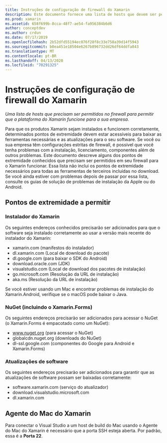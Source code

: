 ```yaml
---
title: Instruções de configuração de firewall do Xamarin
description: Este documento fornece uma lista de hosts que devem ser permitidos em seu firewall para permitir que o Xamarin funcione em um ambiente corporativo.
ms.prod: xamarin
ms.assetid: 658f699b-8cca-48f7-ae54-fa956384b6d6
author: conceptdev
ms.author: crdun
ms.date: 07/17/2019
ms.openlocfilehash: 2b52dfd55194ec076f28f8c33e758a39d14f5943
ms.sourcegitcommit: b0ea451e18504e6267b896732dd26df64ddfa843
ms.translationtype: MT
ms.contentlocale: pt-BR
ms.lasthandoff: 04/13/2020
ms.locfileid: "70291325"
---
```

# <a name="xamarin-firewall-configuration-instructions"></a>Instruções de configuração de firewall do Xamarin

_Uma lista de hosts que precisam ser permitidos no firewall para permitir que a plataforma do Xamarin funcione para a sua empresa._

Para que os produtos Xamarin sejam instalados e funcionem corretamente, determinados pontos de extremidade devem estar acessíveis para baixar as ferramentas necessárias e as atualizações para o seu software. Se você ou sua empresa têm configurações estritas de firewall, é possível que você tenha problemas com a instalação, licenciamento, componentes além de outros problemas. Este documento descreve alguns dos pontos de extremidade conhecidos que precisam ser permitidos em seu firewall para o Xamarin funcionar. Essa lista não inclui os pontos de extremidade necessários para todas as ferramentas de terceiros incluídas no download. Se você ainda estiver com problemas depois de passar por essa lista, consulte os guias de solução de problemas de instalação da Apple ou do Android.

## <a name="endpoints-to-allow"></a>Pontos de extremidade a permitir

### <a name="xamarin-installer"></a>Instalador do Xamarin

Os seguintes endereços conhecidos precisarão ser adicionados para que o software seja instalado corretamente ao usar a versão mais recente do instalador do Xamarin:

- xamarin.com (manifestos do instalador)
- dl.xamarin.com (Local de download do pacote)
- dl.google.com (para baixar o SDK do Android)
- download.oracle.com (JDK)
- visualstudio.com (Local de download dos pacotes de instalação)
- go.microsoft.com (Resolução da URL de instalação)
- aka.ms (Resolução da URL de instalação)

Se você estiver usando um Mac e encontrar problemas de instalação do Xamarin.Android, verifique se o macOS pode baixar o Java.

### <a name="nuget-including-xamarinforms"></a>NuGet (incluindo o Xamarin.Forms)

Os seguintes endereços precisarão ser adicionados para acessar o NuGet (o Xamarin.Forms é empacotado como um NuGet):

- www.nuget.org (para acessar o NuGet)
- globalcdn.nuget.org (downloads do NuGet)
- dl-ssl.google.com (componentes do Google para Android e Xamarin.Forms)

### <a name="software-updates"></a>Atualizações de software

Os seguintes endereços precisarão ser adicionados para garantir que as atualizações de software possam ser baixadas corretamente:

- software.xamarin.com (serviço do atualizador)
- download.visualstudio.microsoft.com
- dl.xamarin.com

## <a name="xamarin-mac-agent"></a>Agente do Mac do Xamarin

Para conectar o Visual Studio a um host de build do Mac usando o Agente do Mac do Xamarin é necessário que a porta SSH esteja aberta. Por padrão, essa é a **Porta 22**.
